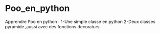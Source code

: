 # Poo_en_python
Apprendre Poo en python :
1-Une simple classe en python 
2-Deux classes pyramide ,aussi avec des fonctions decoraturs 
